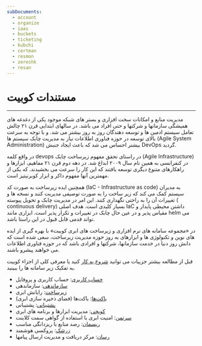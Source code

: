```yaml
---
subDocuments:
  - account
  - organize
  - iaas
  - buckets
  - ticketing
  - kubchi
  - certman
  - resmon
  - zereshk
  - resan
---
```


# مستندات کوبیت
___
مدیریت منابع و امکانات سخت افزاری و بستر های شبکه موجود یکی از دغدغه های همیشگی سازمانها و شرکتها و حتی افراد می باشد.
در سالهای ابتدایی قرن ۲۱ چالش تعامل سیستم ادمین ها و توسعه دهندگان روز به روز بیشتر می شد. و با توجه به سرعت بالای توسعه در حوزه فناوری اطلاعات نیاز به مدیریت چابک سیستم ها (Agile System Administration) بیشتر احساس می شد که باعث ایجاد جنبش DevOps گردید.

در واقع کلمه devops در راستای تحقق مفهوم زیرساخت چابک (Agile Infrastructure) در کنفرانسی به همین نام سال ۲۰۰۹ ابداع شد. در دهه دوم قرن ۲۱ مفاهیم، ابزارها و راهکارهای متنوع دیگری توسعه یافتند که این کار را سرعت می بخشیدند. که یکی از مهمترین آنها مفهوم داکر و ابزار کوبرنیتیز است.

همچنین ایده زیرساخت به صورت کد (IaC - Infrastructure as code) به مدیران سیستم کمک می کند که زیر ساخت را به صورت توصیفی مدیریت کنند و نسخه ها و تغییرات آن را به راحتی نگهداری کنند. این امر در مدیریت چابک و تحویل پیوسته ( continuous delivery) بسیار کلیدی است. هدف اصلی IaC داشتن محیطی پایدار و مقیاس پذیر و در عین حال چابک در تغییرات و تکرار پذیر است. ابزاری مانند helm می تواند قدمی قابل قبول در این راستا باشد.

در «مجموعه سامانه های نرم افزاری و زیرساخت های ابری کوبیت» با بهره گیری از ایده های نوین و تکنولوژی ها و ابزارهای به روز حوزه مدیریت زیرساخت، سعی شده است که دانش روز دنیا در خدمت سازمانها، شرکتها و افرادی باشد که در حوزه فناوری اطلاعات می خواهند پیشرو باشند.

قبل از مطالعه بیشتر جزییات می توانید [شروع به کار](kubchi/getting-started) کنید یا
معرفی کلی از اجزاء کوبیت به تفکیک زیر سامانه ها را ببینید.
- [حساب کاربری](account): حساب کاربری و پروفایل
- [سازماندهی](organize): سازماندهی
- [زیرساخت](iaas): رایانش ابری
- [باکت‌ها](buckets): باکت‌ها (فضای ذخیره سازی ابری)
- [پشتیبانی](ticketing): پشتیبانی
- [کوبچی](kubchi): مدیریت ابزارها و برنامه های ابری
- [سرتمن](certman): امنیت ابری با استفاده از گواهی سمت کلاینت
- [ریسمان](resmon): رصد منابع با ریزدانگی مناسب
- [زرشک](zereshk): پروکسی هوشمند
- [رسان](resan): مرکز دریافت و مدیریت ارسال پیامها
